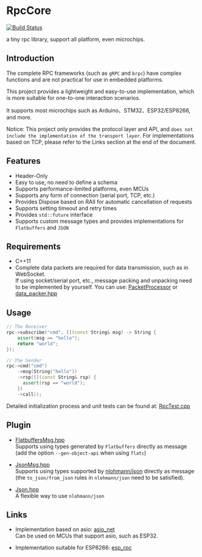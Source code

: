 # RpcCore

[![Build Status](https://github.com/shuai132/RpcCore/workflows/build/badge.svg)](https://github.com/shuai132/RpcCore/actions?workflow=build)

a tiny rpc library, support all platform, even microchips.

## Introduction

The complete RPC frameworks (such as `gRPC` and `brpc`) have complex functions
and are not practical for use in embedded platforms.

This project provides a lightweight and easy-to-use implementation,
which is more suitable for one-to-one interaction scenarios.

It supports most microchips such as Arduino、STM32、ESP32/ESP8266, and more.

Notice: This project only provides the protocol layer and API,
and `does not include the implementation of the transport layer`.
For implementations based on TCP, please refer to the Links section at the end of the document.

## Features

* Header-Only
* Easy to use, no need to define a schema
* Supports performance-limited platforms, even MCUs
* Supports any form of connection (serial port, TCP, etc.)
* Provides Dispose based on RAII for automatic cancellation of requests
* Supports setting timeout and retry times
* Provides `std::future` interface
* Supports custom message types and provides implementations for `Flatbuffers` and `JSON`

## Requirements

* C++11
* Complete data packets are required for data transmission, such as in WebSocket.  
  If using socket/serial port, etc.,
  message packing and unpacking need to be implemented by yourself. You can use:
  [PacketProcessor](https://github.com/shuai132/PacketProcessor)
  or
  [data_packer.hpp](https://github.com/shuai132/esp_rpc/blob/main/data_packer.hpp)

## Usage

```c++
// The Receiver
rpc->subscribe("cmd", [](const String& msg) -> String {
    assert(msg == "hello");
    return "world";
});

// The Sender
rpc->cmd("cmd")
    ->msg(String("hello"))
    ->rsp([](const String& rsp) {
      assert(rsp == "world");
    })
    ->call();
```

Detailed initialization process and unit tests can be found at: [RpcTest.cpp](test/RpcTest.cpp)

## Plugin

* [FlatbuffersMsg.hpp](./plugin/FlatbuffersMsg.hpp)  
  Supports using types generated by `Flatbuffers` directly as message  
  (add the option `--gen-object-api` when using `flatc`)


* [JsonMsg.hpp](./plugin/JsonMsg.hpp)  
  Supports using types supported by [nlohmann/json](https://github.com/nlohmann/json) directly as message  
  (the `to_json/from_json` rules in `nlohmann/json` need to be satisfied).


* [Json.hpp](./plugin/Json.hpp)  
  A flexible way to use `nlohmann/json`

## Links

* Implementation based on asio: [asio_net](https://github.com/shuai132/asio_net)  
  Can be used on MCUs that support asio, such as ESP32.


* Implementation suitable for ESP8266: [esp_rpc](https://github.com/shuai132/esp_rpc)

